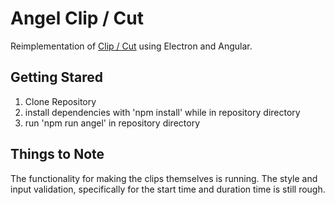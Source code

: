 # Angel Clip / Cut
Reimplementation of <a href="https://github.com/jpwexperience/clipcut-gui" target="_blank">Clip / Cut</a> using Electron and Angular.

## Getting Stared
1. Clone Repository 
2. install dependencies with 'npm install' while in repository directory
3. run 'npm run angel' in repository directory 

## Things to Note
The functionality for making the clips themselves is running. The style and input validation, specifically for the start time and duration time is still rough. 
